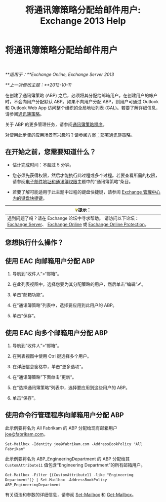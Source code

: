 ﻿---
title: '将通讯簿策略分配给邮件用户: Exchange 2013 Help'
TOCTitle: 将通讯簿策略分配给邮件用户
ms:assetid: bdfe6575-24c0-47d0-9cfb-ece910db248b
ms:mtpsurl: https://technet.microsoft.com/zh-cn/library/Hh529942(v=EXCHG.150)
ms:contentKeyID: 50491539
ms.date: 01/11/2018
mtps_version: v=EXCHG.150
ms.translationtype: HT
---

# 将通讯簿策略分配给邮件用户

 

_**适用于：**Exchange Online, Exchange Server 2013_

_**上一次修改主题：**2012-10-11_

在创建了通讯簿策略 (ABP) 之后，必须将其分配给邮箱用户。在创建用户的帐户时，不会向用户分配默认 ABP。如果不向用户分配 ABP，则用户可通过 Outlook 和 Outlook Web App 访问整个组织的全局地址列表 (GAL)。若要了解详细信息，请参阅[通讯簿策略](address-book-policies-exchange-2013-help.md)。

关于 ABP 的更多管理任务，请参阅[通讯簿策略程序](address-book-policy-procedures-exchange-2013-help.md)。

对使用此步骤的应用场景有兴趣吗？请参阅[方案：部署通讯簿策略](scenario-deploying-address-book-policies-exchange-2013-help.md)。

## 在开始之前，您需要知道什么？

  - 估计完成时间：不超过 5 分钟。

  - 您必须先获得权限，然后才能执行此过程或多个过程。若要查看所需的权限，请参阅[电子邮件地址和通讯簿权限](email-address-and-address-book-permissions-exchange-2013-help.md)主题中的“通讯簿策略”条目。

  - 若要了解可能适用于此主题中过程的键盘快捷键，请参阅 [Exchange 管理中心内的键盘快捷键](keyboard-shortcuts-in-the-exchange-admin-center-exchange-online-protection-help.md)。

<table>
<thead>
<tr class="header">
<th><img src="images/Bb124558.tip(EXCHG.150).gif" title="提示" alt="提示" />提示：</th>
</tr>
</thead>
<tbody>
<tr class="odd">
<td>遇到问题了吗？请在 Exchange 论坛中寻求帮助。 请访问以下论坛：<a href="https://go.microsoft.com/fwlink/p/?linkid=60612">Exchange Server</a>、 <a href="https://go.microsoft.com/fwlink/p/?linkid=267542">Exchange Online</a> 或 <a href="https://go.microsoft.com/fwlink/p/?linkid=285351">Exchange Online Protection</a>。</td>
</tr>
</tbody>
</table>


## 您想执行什么操作？

## 使用 EAC 向邮箱用户分配 ABP

1.  导航到“收件人”\>“邮箱”。

2.  在此列表视图中，选择您要为其分配策略的用户，然后单击“编辑”![编辑图标](images/Bb124582.6f53ccb2-1f13-4c02-bea0-30690e6ea71d(EXCHG.150).gif "编辑图标")。

3.  单击“邮箱功能”。

4.  在“通讯簿策略”列表中，选择要应用到此用户的 ABP。

5.  单击“保存”。

## 使用 EAC 向多个邮箱用户分配 ABP

1.  导航到“收件人”\>“邮箱”。

2.  在列表视图中使用 Ctrl 键选择多个用户。

3.  在详细信息窗格中，单击“更多选项”。

4.  在“通讯簿策略”下面单击“更新”。

5.  在“选择通讯簿策略”列表中，选择要应用到这些用户的 ABP。

6.  单击“保存”。

## 使用命令行管理程序向邮箱用户分配 ABP

此示例要将名为 All Fabrikam 的 ABP 分配给现有邮箱用户 joe@fabrikam.com。

    Set-Mailbox -Identity joe@fabrikam.com -AddressBookPolicy "All Fabrikam"

此示例要将名为 ABP\_EngineeringDepartment 的 ABP 分配给其 `CustomAttribute11` 值包含“Engineering Department”的所有邮箱用户。

    Get-Mailbox -Filter {(CustomAttribute11 -like "Engineering Department")} | Set-Mailbox -AddressBookPolicy ABP_EngineeringDepartment

有关语法和参数的详细信息，请参阅 [Set-Mailbox](https://technet.microsoft.com/zh-cn/library/bb123981\(v=exchg.150\)) 和 [Get-Mailbox](https://technet.microsoft.com/zh-cn/library/bb123685\(v=exchg.150\))。

